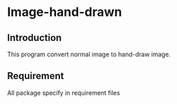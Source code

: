 # Image-hand-drawn

## Introduction

This program convert normal image to hand-draw image.

## Requirement
 All package specify in requirement files